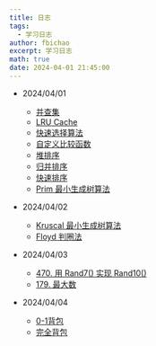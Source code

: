 ```yaml
---
title: 日志
tags:
  - 学习日志
author: fbichao
excerpt: 学习日志
math: true
date: 2024-04-01 21:45:00
---
```


- 2024/04/01
    - [并查集](https://algo.itcharge.cn/07.Tree/05.Union-Find/01.Union-Find/)
    - [LRU Cache](https://leetcode.cn/problems/lru-cache/description/)
    - [快速选择算法](https://leetcode.cn/problems/kth-largest-element-in-an-array/description/)
    - [自定义比较函数](https://blog.csdn.net/m0_51661400/article/details/134814297)
    - [堆排序](https://leetcode.cn/problems/sort-an-array/description/)
    - [归并排序](https://leetcode.cn/problems/sort-an-array/description/)
    - [快速排序](https://leetcode.cn/problems/sort-an-array/description/)
    - [Prim 最小生成树算法](https://www.bilibili.com/video/BV1A5411M7zc/?spm_id_from=333.788&vd_source=6b7318e67e39b5bafca0bdf81fef061f)


- 2024/04/02
    - [Kruscal 最小生成树算法](https://www.bilibili.com/video/BV1Sv411V781/?spm_id_from=333.788&vd_source=6b7318e67e39b5bafca0bdf81fef061f)
    - [Floyd 判圈法](https://blog.csdn.net/qq_45928520/article/details/118787532)

- 2024/04/03
    - [470. 用 Rand7() 实现 Rand10()](https://leetcode.cn/problems/implement-rand10-using-rand7/description/)
    - [179. 最大数](https://leetcode.cn/problems/largest-number/description/)

- 2024/04/04
    - [0-1背包](https://algo.itcharge.cn/10.Dynamic-Programming/04.Knapsack-Problem/01.Knapsack-Problem-01/)
    - [完全背包](https://algo.itcharge.cn/10.Dynamic-Programming/04.Knapsack-Problem/02.Knapsack-Problem-02/)



